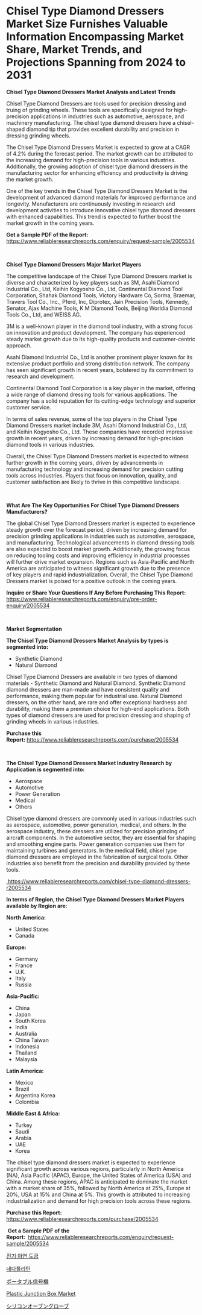 <p><h1>Chisel Type Diamond Dressers Market Size Furnishes Valuable Information Encompassing Market Share, Market Trends, and Projections Spanning from 2024 to 2031</h1></p><p><strong>Chisel Type Diamond Dressers Market Analysis and Latest Trends</strong></p>
<p><p>Chisel Type Diamond Dressers are tools used for precision dressing and truing of grinding wheels. These tools are specifically designed for high-precision applications in industries such as automotive, aerospace, and machinery manufacturing. The chisel type diamond dressers have a chisel-shaped diamond tip that provides excellent durability and precision in dressing grinding wheels.</p><p>The Chisel Type Diamond Dressers Market is expected to grow at a CAGR of 4.2% during the forecast period. The market growth can be attributed to the increasing demand for high-precision tools in various industries. Additionally, the growing adoption of chisel type diamond dressers in the manufacturing sector for enhancing efficiency and productivity is driving the market growth.</p><p>One of the key trends in the Chisel Type Diamond Dressers Market is the development of advanced diamond materials for improved performance and longevity. Manufacturers are continuously investing in research and development activities to introduce innovative chisel type diamond dressers with enhanced capabilities. This trend is expected to further boost the market growth in the coming years.</p></p>
<p><strong>Get a Sample PDF of the Report:&nbsp;</strong> <a href="https://www.reliableresearchreports.com/enquiry/request-sample/2005534">https://www.reliableresearchreports.com/enquiry/request-sample/2005534</a></p>
<p>&nbsp;</p>
<p><strong>Chisel Type Diamond Dressers Major Market Players</strong></p>
<p><p>The competitive landscape of the Chisel Type Diamond Dressers market is diverse and characterized by key players such as 3M, Asahi Diamond Industrial Co., Ltd, Keihin Kogyosho Co., Ltd, Continental Diamond Tool Corporation, Shahak Diamond Tools, Victory Hardware Co, Sorma, Braemar, Travers Tool Co., Inc., Pferd, Inc, Diprotex, Jain Precision Tools, Kennedy, Senator, Ajax Machine Tools, K M Diamond Tools, Beijing Worldia Diamond Tools Co., Ltd, and WEISS AG.</p><p>3M is a well-known player in the diamond tool industry, with a strong focus on innovation and product development. The company has experienced steady market growth due to its high-quality products and customer-centric approach.</p><p>Asahi Diamond Industrial Co., Ltd is another prominent player known for its extensive product portfolio and strong distribution network. The company has seen significant growth in recent years, bolstered by its commitment to research and development.</p><p>Continental Diamond Tool Corporation is a key player in the market, offering a wide range of diamond dressing tools for various applications. The company has a solid reputation for its cutting-edge technology and superior customer service.</p><p>In terms of sales revenue, some of the top players in the Chisel Type Diamond Dressers market include 3M, Asahi Diamond Industrial Co., Ltd, and Keihin Kogyosho Co., Ltd. These companies have recorded impressive growth in recent years, driven by increasing demand for high-precision diamond tools in various industries.</p><p>Overall, the Chisel Type Diamond Dressers market is expected to witness further growth in the coming years, driven by advancements in manufacturing technology and increasing demand for precision cutting tools across industries. Players that focus on innovation, quality, and customer satisfaction are likely to thrive in this competitive landscape.</p></p>
<p>&nbsp;</p>
<p><strong>What Are The Key Opportunities For Chisel Type Diamond Dressers Manufacturers?</strong></p>
<p><p>The global Chisel Type Diamond Dressers market is expected to experience steady growth over the forecast period, driven by increasing demand for precision grinding applications in industries such as automotive, aerospace, and manufacturing. Technological advancements in diamond dressing tools are also expected to boost market growth. Additionally, the growing focus on reducing tooling costs and improving efficiency in industrial processes will further drive market expansion. Regions such as Asia-Pacific and North America are anticipated to witness significant growth due to the presence of key players and rapid industrialization. Overall, the Chisel Type Diamond Dressers market is poised for a positive outlook in the coming years.</p></p>
<p><strong>Inquire or Share Your Questions If Any Before Purchasing This Report:</strong> <a href="https://www.reliableresearchreports.com/enquiry/pre-order-enquiry/2005534">https://www.reliableresearchreports.com/enquiry/pre-order-enquiry/2005534</a></p>
<p>&nbsp;</p>
<p><strong>Market Segmentation</strong></p>
<p><strong>The Chisel Type Diamond Dressers Market Analysis by types is segmented into:</strong></p>
<p><ul><li>Synthetic Diamond</li><li>Natural Diamond</li></ul></p>
<p><p>Chisel Type Diamond Dressers are available in two types of diamond materials - Synthetic Diamond and Natural Diamond. Synthetic Diamond diamond dressers are man-made and have consistent quality and performance, making them popular for industrial use. Natural Diamond dressers, on the other hand, are rare and offer exceptional hardness and durability, making them a premium choice for high-end applications. Both types of diamond dressers are used for precision dressing and shaping of grinding wheels in various industries.</p></p>
<p><strong>Purchase this Report:&nbsp;</strong><a href="https://www.reliableresearchreports.com/purchase/2005534">https://www.reliableresearchreports.com/purchase/2005534</a></p>
<p>&nbsp;</p>
<p><strong>The Chisel Type Diamond Dressers Market Industry Research by Application is segmented into:</strong></p>
<p><ul><li>Aerospace</li><li>Automotive</li><li>Power Generation</li><li>Medical</li><li>Others</li></ul></p>
<p><p>Chisel type diamond dressers are commonly used in various industries such as aerospace, automotive, power generation, medical, and others. In the aerospace industry, these dressers are utilized for precision grinding of aircraft components. In the automotive sector, they are essential for shaping and smoothing engine parts. Power generation companies use them for maintaining turbines and generators. In the medical field, chisel type diamond dressers are employed in the fabrication of surgical tools. Other industries also benefit from the precision and durability provided by these tools.</p></p>
<p><a href="https://www.reliableresearchreports.com/chisel-type-diamond-dressers-r2005534">&nbsp;https://www.reliableresearchreports.com/chisel-type-diamond-dressers-r2005534</a></p>
<p><strong>In terms of Region, the Chisel Type Diamond Dressers Market Players available by Region are:</strong></p>
<p>
    <p> <strong> North America: </strong>
        <ul>
            <li>United States</li>
            <li>Canada</li>
        </ul>
        </p> 
    <p> <strong> Europe: </strong>
        <ul>
            <li>Germany</li>
            <li>France</li>
            <li>U.K.</li>
            <li>Italy</li>
            <li>Russia</li>
        </ul>
        </p> 
    <p> <strong> Asia-Pacific: </strong>
        <ul>
            <li>China</li>
            <li>Japan</li>
            <li>South Korea</li>
            <li>India</li>
            <li>Australia</li>
            <li>China Taiwan</li>
            <li>Indonesia</li>
            <li>Thailand</li>
            <li>Malaysia</li>
        </ul>
        </p> 
    <p> <strong> Latin America: </strong>
        <ul>
            <li>Mexico</li>
            <li>Brazil</li>
            <li>Argentina Korea</li>
            <li>Colombia</li>
        </ul>
        </p> 
    <p> <strong> Middle East & Africa: </strong>
        <ul>
            <li>Turkey</li>
            <li>Saudi</li>
            <li>Arabia</li>
            <li>UAE</li>
            <li>Korea</li>
        </ul>
    </p>
    </p>
<p><p>The chisel type diamond dressers market is expected to experience significant growth across various regions, particularly in North America (NA), Asia Pacific (APAC), Europe, the United States of America (USA) and China. Among these regions, APAC is anticipated to dominate the market with a market share of 35%, followed by North America at 25%, Europe at 20%, USA at 15% and China at 5%. This growth is attributed to increasing industrialization and demand for high precision tools across these regions.</p></p>
<p><strong>Purchase this Report: </strong><a href="https://www.reliableresearchreports.com/purchase/2005534">https://www.reliableresearchreports.com/purchase/2005534</a></p>
<p>&nbsp;<strong>Get a Sample PDF of the Report:&nbsp;&nbsp;</strong><a href="https://www.reliableresearchreports.com/enquiry/request-sample/2005534">https://www.reliableresearchreports.com/enquiry/request-sample/2005534</a></p>
<p><strong></strong></p>
<p><p><a href="https://medium.com/@axintepreda1/%EC%A0%84%EA%B8%B0-%EC%95%84%EC%97%B0%EB%8F%84%EA%B8%88-%EC%8B%9C%EC%9E%A5-%EC%A0%84%EB%A7%9D-%EC%82%B0%EC%97%85-%EA%B0%9C%EC%9A%94-%EB%B0%8F-%EC%98%88%EC%B8%A1-2024%EB%85%84%EB%B6%80%ED%84%B0-2031%EB%85%84%EA%B9%8C%EC%A7%80-5fb431c417fe">전기 아연 도금</a></p><p><a href="https://medium.com/@dayanarunolfsdottir/%EB%84%A4%EB%8B%A4%ED%94%8C%EB%9D%BC%ED%8B%B4-%EC%8B%9C%EC%9E%A5-%EC%8B%9C%EC%9E%A5-%EC%A0%90%EC%9C%A0%EC%9C%A8-%EC%8B%9C%EC%9E%A5-%EB%8F%99%ED%96%A5-%EB%B0%8F-%EB%AF%B8%EB%9E%98-%EC%84%B1%EC%9E%A5-%ED%83%90%EC%83%89-aa31c7001060">네다플라틴</a></p><p><a href="https://medium.com/@harmonybogan1944/%E3%83%9D%E3%83%BC%E3%82%BF%E3%83%96%E3%83%AB%E4%BA%A4%E9%80%9A%E4%BF%A1%E5%8F%B7%E7%81%AF%E5%B8%82%E5%A0%B4-%E3%82%BF%E3%82%A4%E3%83%97-%E3%82%A2%E3%83%97%E3%83%AA%E3%82%B1%E3%83%BC%E3%82%B7%E3%83%A7%E3%83%B3-%E5%9C%B0%E5%9F%9F%E3%81%AB%E3%81%8A%E3%81%91%E3%82%8B%E5%8C%85%E6%8B%AC%E7%9A%84%E8%A9%95%E4%BE%A1-48ea31ed7796">ポータブル信号機</a></p><p><a href="https://github.com/luckyshygirl/Market-Research-Report-List-4/blob/main/plastic-junction-box-market.md">Plastic Junction Box Market</a></p><p><a href="https://github.com/mm14022023/Market-Research-Report-List-1/blob/main/913431738160.md">シリコンオーブングローブ</a></p></p>